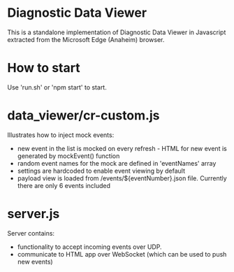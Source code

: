 # Diagnostic Data Viewer

This is a standalone implementation of Diagnostic Data Viewer in Javascript extracted from the Microsoft Edge (Anaheim) browser.

# How to start

Use 'run.sh' or 'npm start' to start.

# data_viewer/cr-custom.js

Illustrates how to inject mock events:
- new event in the list is mocked on every refresh - HTML for new event is generated by mockEvent() function
- random event names for the mock are defined in 'eventNames' array
- settings are hardcoded to enable event viewing by default
- payload view is loaded from /events/${eventNumber}.json file. Currently there are only 6 events included

# server.js

Server contains:
- functionality to accept incoming events over UDP.
- communicate to HTML app over WebSocket (which can be used to push new events)
